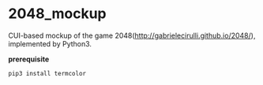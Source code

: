 # 2048_mockup
CUI-based mockup of the game 2048(http://gabrielecirulli.github.io/2048/), implemented by Python3.

**prerequisite**


`pip3 install termcolor`
